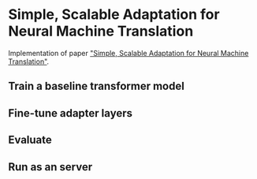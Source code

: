 # Simple, Scalable Adaptation for Neural Machine Translation

Implementation of paper ["Simple, Scalable Adaptation for Neural Machine Translation"](https://arxiv.org/abs/1909.08478). 

## Train a baseline transformer model


## Fine-tune adapter layers


## Evaluate


## Run as an server
